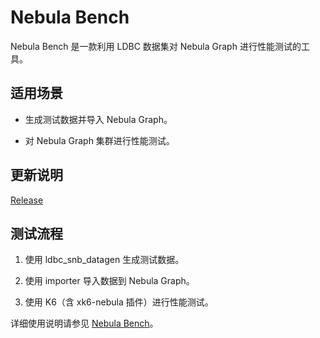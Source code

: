 # Nebula Bench

Nebula Bench 是一款利用 LDBC 数据集对 Nebula Graph 进行性能测试的工具。

## 适用场景

- 生成测试数据并导入 Nebula Graph。

- 对 Nebula Graph 集群进行性能测试。

## 更新说明

[Release](https://github.com/vesoft-inc/nebula-bench/releases/tag/{{bench.tag}})

## 测试流程

1. 使用 ldbc_snb_datagen 生成测试数据。

2. 使用 importer 导入数据到 Nebula Graph。

3. 使用 K6（含 xk6-nebula 插件）进行性能测试。

详细使用说明请参见 [Nebula Bench](https://github.com/vesoft-inc/nebula-bench/blob/{{bench.branch}}/README_cn.md)。
